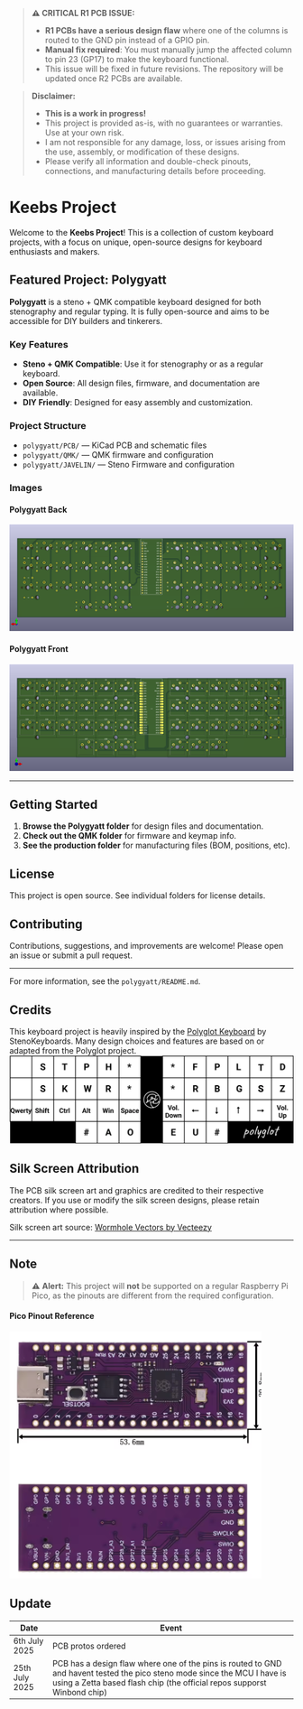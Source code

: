 
> **⚠️ CRITICAL R1 PCB ISSUE:**
> - **R1 PCBs have a serious design flaw** where one of the columns is routed to the GND pin instead of a GPIO pin.
> - **Manual fix required**: You must manually jump the affected column to pin 23 (GP17) to make the keyboard functional.
> - This issue will be fixed in future revisions. The repository will be updated once R2 PCBs are available.

> **Disclaimer:**
> - **This is a work in progress!**
> - This project is provided as-is, with no guarantees or warranties. Use at your own risk.
> - I am not responsible for any damage, loss, or issues arising from the use, assembly, or modification of these designs.
> - Please verify all information and double-check pinouts, connections, and manufacturing details before proceeding.

# Keebs Project
Welcome to the **Keebs Project**! This is a collection of custom keyboard projects, with a focus on unique, open-source designs for keyboard enthusiasts and makers.

## Featured Project: Polygyatt

**Polygyatt** is a steno + QMK compatible keyboard designed for both stenography and regular typing. It is fully open-source and aims to be accessible for DIY builders and tinkerers.

### Key Features
- **Steno + QMK Compatible**: Use it for stenography or as a regular keyboard.
- **Open Source**: All design files, firmware, and documentation are available.
- **DIY Friendly**: Designed for easy assembly and customization.

### Project Structure
- `polygyatt/PCB/` — KiCad PCB and schematic files
- `polygyatt/QMK/` — QMK firmware and configuration
- `polygyatt/JAVELIN/` — Steno Firmware and configuration

### Images
#### Polygyatt Back
![Polygyatt Back](polygyatt/PCB/img/polygyatt_back.png)

#### Polygyatt Front
![Polygyatt Front](polygyatt/PCB/img/polygyatt_front.png)

---

## Getting Started
1. **Browse the Polygyatt folder** for design files and documentation.
2. **Check out the QMK folder** for firmware and keymap info.
3. **See the production folder** for manufacturing files (BOM, positions, etc).

## License
This project is open source. See individual folders for license details.

## Contributing
Contributions, suggestions, and improvements are welcome! Please open an issue or submit a pull request.

---

For more information, see the `polygyatt/README.md`.

## Credits
This keyboard project is heavily inspired by the [Polyglot Keyboard](https://stenokeyboards.com/products/polyglot-keyboard) by StenoKeyboards. Many design choices and features are based on or adapted from the Polyglot project.
![Pico 16M Pinout](polygyatt/PCB/img/polyglot.webp)

## Silk Screen Attribution
The PCB silk screen art and graphics are credited to their respective creators. If you use or modify the silk screen designs, please retain attribution where possible.

Silk screen art source: [Wormhole Vectors by Vecteezy](https://www.vecteezy.com/free-vector/wormhole)

---

## Note
> ⚠️ **Alert:** This project will **not** be supported on a regular Raspberry Pi Pico, as the pinouts are different from the required configuration.

#### Pico Pinout Reference
![Pico 16M Pinout](polygyatt/PCB/img/pico_16M.png)


## Update
| Date           | Event                  |
|----------------|------------------------|
| 6th July 2025  | PCB protos ordered     |
| 25th July 2025  | PCB has a design flaw where one of the pins is routed to GND and havent tested the pico steno mode since the MCU I have is using a Zetta based flash chip (the official repos supporst Winbond chip)      |